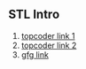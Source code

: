 ## STL Intro

1. [topcoder link 1](https://www.topcoder.com/thrive/articles/Power%20up%20C++%20with%20the%20Standard%20Template%20Library%20Part%20One)
2. [topcoder link 2](https://www.topcoder.com/thrive/articles/Power%20up%20C++%20with%20the%20Standard%20Template%20Library%20Part%20Two:%20Advanced%20Uses)
3. [gfg link](https://www.geeksforgeeks.org/the-c-standard-template-library-stl/)

